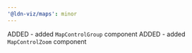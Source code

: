 ```yaml
---
'@ldn-viz/maps': minor
---
```


ADDED - added `MapControlGroup` component
ADDED - added `MapControlZoom` component
